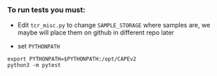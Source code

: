 ### To run tests you must:

* Edit `tcr_misc.py` to change `SAMPLE_STORAGE` where samples are, we maybe will place them on github in different repo later

* set `PYTHONPATH`
```
export PYTHONPATH=$PYTHONPATH:/opt/CAPEv2
python3 -m pytest
```
